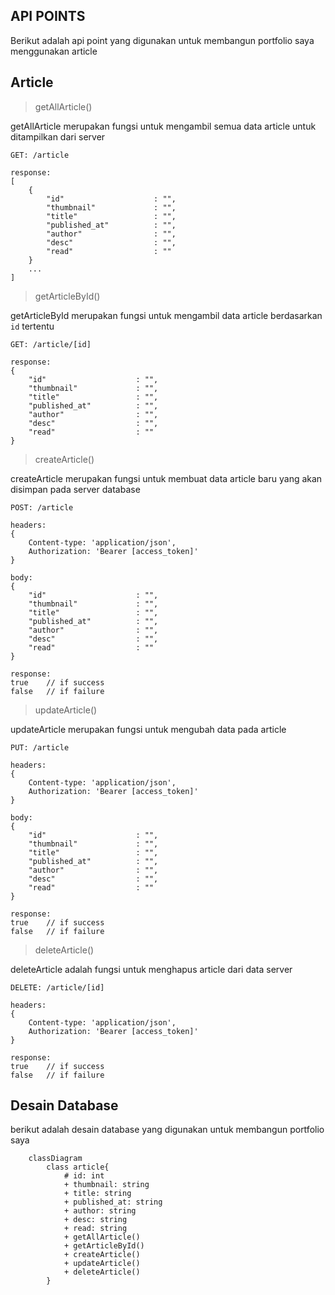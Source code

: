 ## API POINTS

Berikut adalah api point yang digunakan untuk membangun portfolio saya menggunakan article


## Article

> getAllArticle()

getAllArticle merupakan fungsi untuk mengambil semua data article untuk ditampilkan dari server

```
GET: /article

response:
[
    {
        "id"                    : "",
        "thumbnail"             : "",
        "title"                 : "",
        "published_at"          : "",
        "author"                : "",
        "desc"                  : "",
        "read"                  : ""
    }
    ...
]
```

> getArticleById()

getArticleById merupakan fungsi untuk mengambil data article berdasarkan `id` tertentu

```
GET: /article/[id]

response:
{
    "id"                    : "",
    "thumbnail"             : "",
    "title"                 : "",
    "published_at"          : "",
    "author"                : "",
    "desc"                  : "",
    "read"                  : ""
}
```

> createArticle()

createArticle merupakan fungsi untuk membuat data article baru yang akan disimpan pada server database

```
POST: /article

headers:
{
    Content-type: 'application/json',
    Authorization: 'Bearer [access_token]'
}

body:
{
    "id"                    : "",
    "thumbnail"             : "",
    "title"                 : "",
    "published_at"          : "",
    "author"                : "",
    "desc"                  : "",
    "read"                  : ""
}

response:
true    // if success
false   // if failure
```

> updateArticle()

updateArticle merupakan fungsi untuk mengubah data pada article

```
PUT: /article

headers:
{
    Content-type: 'application/json',
    Authorization: 'Bearer [access_token]'
}

body:
{
    "id"                    : "",
    "thumbnail"             : "",
    "title"                 : "",
    "published_at"          : "",
    "author"                : "",
    "desc"                  : "",
    "read"                  : ""
}

response:
true    // if success
false   // if failure
```

> deleteArticle()

deleteArticle adalah fungsi untuk menghapus article dari data server

```
DELETE: /article/[id]

headers:
{
    Content-type: 'application/json',
    Authorization: 'Bearer [access_token]'
}

response:
true    // if success
false   // if failure
```

## Desain Database

berikut adalah desain database yang digunakan untuk membangun portfolio saya

```mermaid
    classDiagram
        class article{
            # id: int
            + thumbnail: string
            + title: string
            + published_at: string
            + author: string
            + desc: string
            + read: string
            + getAllArticle()
            + getArticleById()
            + createArticle()
            + updateArticle()
            + deleteArticle()
        }
```
